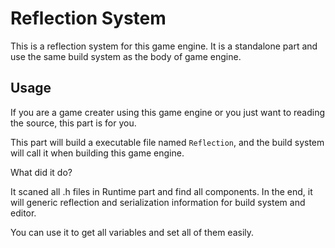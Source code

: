 # Reflection System

This is a reflection system for this game engine.
It is a standalone part and use the same build system as the body of game engine.

## Usage

If you are a game creater using this game engine or you just want to reading the source, this part is for you.

This part will build a executable file named `Reflection`, and the build system will call it when building this game engine.

What did it do?

It scaned all .h files in Runtime part and find all components. In the end, it will generic reflection and serialization information for build system and editor.

You can use it to get all variables and set all of them easily.